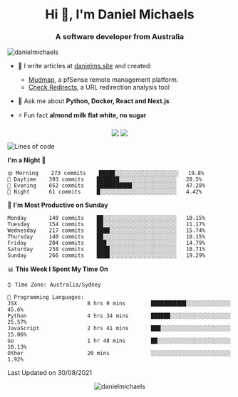 <h1 align="center">Hi 👋, I'm Daniel Michaels</h1>
<h3 align="center">A software developer from Australia</h3>
<p align="left"> <img src="https://komarev.com/ghpvc/?username=danielmichaels" alt="danielmichaels" /> </p>

- 📝 I write articles at [danielms.site](https://danielms.site?ref=danielmichaels-github) and created:
    - [Mudmap](https://mudmap.io?ref=danielmichaels-github), a pfSense remote management platform.
    - [Check Redirects](https://www.check-redirects.com?ref=danielmichaels-github), a URL redirection analysis tool
- 💬 Ask me about **Python, Docker, React and Next.js**

- ⚡ Fun fact **almond milk flat white, no sugar**

<p align="center">
<a href="https://twitter.com/dansult" target="_blank"><img align="center" src="https://img.shields.io/badge/twitter-%231DA1F2.svg?&style=for-the-badge&logo=twitter&logoColor=white"></a>
<a href="https://linkedin.com/in/daniel-michaels" target="_blank"><img align="center" src="https://img.shields.io/badge/linkedin-%230077B5.svg?&style=for-the-badge&logo=linkedin&logoColor=white"></a>
</p>

<!--START_SECTION:waka-->
![Lines of code](https://img.shields.io/badge/From%20Hello%20World%20I%27ve%20Written-395451%20lines%20of%20code-blue)

**I'm a Night 🦉** 

```text
🌞 Morning    273 commits    █████░░░░░░░░░░░░░░░░░░░░   19.8% 
🌆 Daytime    393 commits    ███████░░░░░░░░░░░░░░░░░░   28.5% 
🌃 Evening    652 commits    ███████████░░░░░░░░░░░░░░   47.28% 
🌙 Night      61 commits     █░░░░░░░░░░░░░░░░░░░░░░░░   4.42%

```
📅 **I'm Most Productive on Sunday** 

```text
Monday       140 commits    ██░░░░░░░░░░░░░░░░░░░░░░░   10.15% 
Tuesday      154 commits    ██░░░░░░░░░░░░░░░░░░░░░░░   11.17% 
Wednesday    217 commits    ████░░░░░░░░░░░░░░░░░░░░░   15.74% 
Thursday     140 commits    ██░░░░░░░░░░░░░░░░░░░░░░░   10.15% 
Friday       204 commits    ███░░░░░░░░░░░░░░░░░░░░░░   14.79% 
Saturday     258 commits    ████░░░░░░░░░░░░░░░░░░░░░   18.71% 
Sunday       266 commits    ████░░░░░░░░░░░░░░░░░░░░░   19.29%

```


📊 **This Week I Spent My Time On** 

```text
⌚︎ Time Zone: Australia/Sydney

💬 Programming Languages: 
JSX                      8 hrs 9 mins        ███████████░░░░░░░░░░░░░░   45.6% 
Python                   4 hrs 34 mins       ██████░░░░░░░░░░░░░░░░░░░   25.57% 
JavaScript               2 hrs 41 mins       ███░░░░░░░░░░░░░░░░░░░░░░   15.06% 
Go                       1 hr 48 mins        ██░░░░░░░░░░░░░░░░░░░░░░░   10.13% 
Other                    20 mins             ░░░░░░░░░░░░░░░░░░░░░░░░░   1.92%

```


 Last Updated on 30/08/2021
<!--END_SECTION:waka-->

<p align="center"> <img src="https://github-readme-stats.vercel.app/api?username=danielmichaels&show_icons=true" alt="danielmichaels" /> </p>

